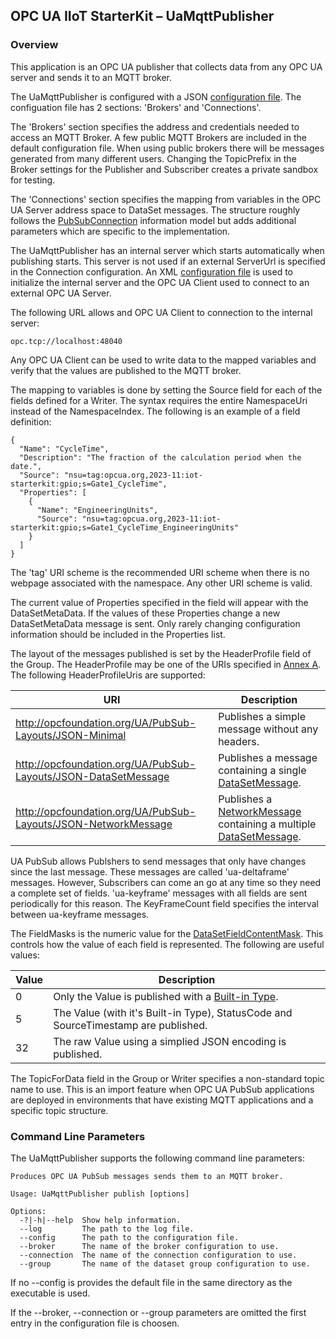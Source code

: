 ﻿## OPC UA IIoT StarterKit – UaMqttPublisher
### Overview

This application is an OPC UA publisher that collects data from any OPC UA server and sends it to an MQTT broker.  

The UaMqttPublisher is configured with a JSON [configuration file](config/uapublisher-config.json). The configuation file has 2 sections: 'Brokers' and 'Connections'. 

The 'Brokers' section specifies the address and credentials needed to access an MQTT Broker. A few public MQTT Brokers are included in the default configuration file. When using public brokers there will be messages generated from many different users. Changing the TopicPrefix in the Broker settings for the Publisher and Subscriber creates a private sandbox for testing.  

The 'Connections' section specifies the mapping from variables in the OPC UA Server address space to DataSet messages. The structure roughly follows the [PubSubConnection](https://reference.opcfoundation.org/Core/Part14/v105/docs/6.2.7.5) information model but adds additional parameters which are specific to the implementation.

The UaMqttPublisher has an internal server which starts automatically when publishing starts. This server is not used if an external ServerUrl is specified in the Connection configuration. An XML [configuration file](config/uaserver-configuration.xml) is used to initialize the internal server and the OPC UA Client used to connect to an external OPC UA Server.

The following URL allows and OPC UA Client to connection to the internal server:
```
opc.tcp://localhost:48040
```
Any OPC UA Client can be used to write data to the mapped variables and verify that the values are published to the MQTT broker.

The mapping to variables is done by setting the Source field for each of the fields defined for a Writer. The syntax requires the entire NamespaceUri instead of the NamespaceIndex. The following is an example of a field definition:
```
{
  "Name": "CycleTime",
  "Description": "The fraction of the calculation period when the date.",
  "Source": "nsu=tag:opcua.org,2023-11:iot-starterkit:gpio;s=Gate1_CycleTime",
  "Properties": [
    {
      "Name": "EngineeringUnits",
      "Source": "nsu=tag:opcua.org,2023-11:iot-starterkit:gpio;s=Gate1_CycleTime_EngineeringUnits"
    }
  ]
}
```
The 'tag' URI scheme is the recommended URI scheme when there is no webpage associated with the namespace. Any other URI scheme is valid.

The current value of Properties specified in the field will appear with the DataSetMetaData. If the values of these Properties change a new DataSetMetaData message is sent. Only rarely changing configuration information should be included in the Properties list.

The layout of the messages published is set by the HeaderProfile field of the Group. The HeaderProfile may be one of the URIs specified in [Annex A](https://reference.opcfoundation.org/Core/Part14/v105/docs/A.3). The following HeaderProfileUris are supported:

|URI|Description|
|---|---|
|http://opcfoundation.org/UA/PubSub-Layouts/JSON-Minimal|Publishes a simple message without any headers.|
|http://opcfoundation.org/UA/PubSub-Layouts/JSON-DataSetMessage|Publishes a message containing a single [DataSetMessage](https://reference.opcfoundation.org/Core/Part14/v105/docs/7.2.5.4).|
|http://opcfoundation.org/UA/PubSub-Layouts/JSON-NetworkMessage|Publishes a [NetworkMessage](https://reference.opcfoundation.org/Core/Part14/v105/docs/7.2.5.3) containing a multiple [DataSetMessage](https://reference.opcfoundation.org/Core/Part14/v105/docs/7.2.5.4).|

UA PubSub allows Publshers to send messages that only have changes since the last message. These messages are called 'ua-deltaframe' messages. However, Subscribers can come an go at any time so they need a complete set of fields. 'ua-keyframe' messages with all fields are sent periodically for this reason. The KeyFrameCount field specifies the interval between ua-keyframe messages.

The FieldMasks is the numeric value for the [DataSetFieldContentMask](https://reference.opcfoundation.org/Core/Part14/v105/docs/6.2.4.2). This controls how the value of each field is represented. The following are useful values:

|Value|Description|
|---|---|
|0|Only the Value is published with a [Built-in Type](https://reference.opcfoundation.org/Core/Part6/v105/docs/5.1.2).|
|5|The Value (with it's Built-in Type), StatusCode and SourceTimestamp are published.|
|32|The raw Value using a simplied JSON encoding is published.|

The TopicForData field in the Group or Writer specifies a non-standard topic name to use. This is an import feature when OPC UA PubSub applications are deployed in environments that have existing MQTT applications and a specific topic structure.

### Command Line Parameters
The UaMqttPublisher supports the following command line parameters:
```
Produces OPC UA PubSub messages sends them to an MQTT broker.

Usage: UaMqttPublisher publish [options]

Options:
  -?|-h|--help  Show help information.
  --log         The path to the log file.
  --config      The path to the configuration file.
  --broker      The name of the broker configuration to use.
  --connection  The name of the connection configuration to use.
  --group       The name of the dataset group configuration to use.
```
If no --config is provides the default file in the same directory as the executable is used.

If the --broker, --connection or --group parameters are omitted the first entry in the configuration file is choosen.